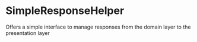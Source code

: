 # SimpleResponseHelper
Offers a simple interface to manage responses from the domain layer to the presentation layer
